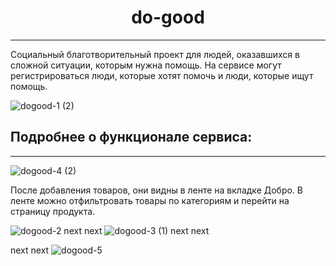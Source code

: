 <h1 align="center">do-good</h1>

***

Социальный благотворительный проект для людей, оказавшихся в сложной ситуации, которым нужна помощь. На сервисе могут регистрироваться люди, которые хотят помочь и люди, которые ищут помощь.

![dogood-1 (2)](https://user-images.githubusercontent.com/87146188/167612366-2897c770-10b8-429e-84ba-dc8227524b3e.gif)

## Подробнее о функционале сервиса:

***

![dogood-4 (2)](https://user-images.githubusercontent.com/87146188/167616706-038757ed-fc57-492c-860b-391b68b6189d.gif)

После добавления товаров, они видны в ленте на вкладке Добро. В ленте можно отфильтровать товары по категориям и перейти на страницу продукта.

![dogood-2](https://user-images.githubusercontent.com/87146188/167613371-3388e26f-fc49-4fee-a710-6f41e182cd23.gif)
next
next
![dogood-3 (1)](https://user-images.githubusercontent.com/87146188/167614326-77bed7bf-a39f-4ea4-a2c6-54185dfcf7eb.gif)
next
next


next
next
![dogood-5](https://user-images.githubusercontent.com/87146188/167617209-b88a7616-105d-4dd3-88fb-eb60a6f26f6b.gif)
